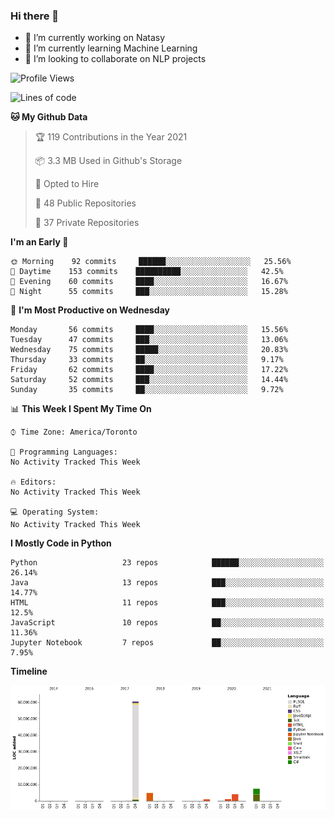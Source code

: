 ### Hi there 👋

<!--
**disooqi/disooqi** is a ✨ _special_ ✨ repository because its `README.md` (this file) appears on your GitHub profile.
-->
- 🔭 I’m currently working on Natasy
- 🌱 I’m currently learning Machine Learning
- 👯 I’m looking to collaborate on NLP projects
<!--
- 🤔 I’m looking for help with ...
- 💬 Ask me about ...
- 📫 How to reach me: http://mohamed.eldesouki.ca
- 😄 Pronouns: ...
- ⚡ Fun fact: ...
-->

<!--START_SECTION:waka-->
![Profile Views](http://img.shields.io/badge/Profile%20Views-11-blue)

![Lines of code](https://img.shields.io/badge/From%20Hello%20World%20I%27ve%20Written-79.8%20million%20lines%20of%20code-blue)

**🐱 My Github Data** 

> 🏆 119 Contributions in the Year 2021
 > 
> 📦 3.3 MB Used in Github's Storage 
 > 
> 💼 Opted to Hire
 > 
> 📜 48 Public Repositories 
 > 
> 🔑 37 Private Repositories  
 > 
**I'm an Early 🐤** 

```text
🌞 Morning    92 commits     ██████░░░░░░░░░░░░░░░░░░░   25.56% 
🌆 Daytime    153 commits    ██████████░░░░░░░░░░░░░░░   42.5% 
🌃 Evening    60 commits     ████░░░░░░░░░░░░░░░░░░░░░   16.67% 
🌙 Night      55 commits     ███░░░░░░░░░░░░░░░░░░░░░░   15.28%

```
📅 **I'm Most Productive on Wednesday** 

```text
Monday       56 commits     ████░░░░░░░░░░░░░░░░░░░░░   15.56% 
Tuesday      47 commits     ███░░░░░░░░░░░░░░░░░░░░░░   13.06% 
Wednesday    75 commits     █████░░░░░░░░░░░░░░░░░░░░   20.83% 
Thursday     33 commits     ██░░░░░░░░░░░░░░░░░░░░░░░   9.17% 
Friday       62 commits     ████░░░░░░░░░░░░░░░░░░░░░   17.22% 
Saturday     52 commits     ███░░░░░░░░░░░░░░░░░░░░░░   14.44% 
Sunday       35 commits     ██░░░░░░░░░░░░░░░░░░░░░░░   9.72%

```


📊 **This Week I Spent My Time On** 

```text
⌚︎ Time Zone: America/Toronto

💬 Programming Languages: 
No Activity Tracked This Week

🔥 Editors: 
No Activity Tracked This Week

💻 Operating System: 
No Activity Tracked This Week

```

**I Mostly Code in Python** 

```text
Python                   23 repos            ██████░░░░░░░░░░░░░░░░░░░   26.14% 
Java                     13 repos            ███░░░░░░░░░░░░░░░░░░░░░░   14.77% 
HTML                     11 repos            ███░░░░░░░░░░░░░░░░░░░░░░   12.5% 
JavaScript               10 repos            ██░░░░░░░░░░░░░░░░░░░░░░░   11.36% 
Jupyter Notebook         7 repos             ██░░░░░░░░░░░░░░░░░░░░░░░   7.95%

```


**Timeline**

![Chart not found](https://raw.githubusercontent.com/disooqi/disooqi/master/charts/bar_graph.png) 


<!--END_SECTION:waka-->

